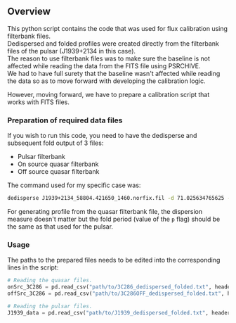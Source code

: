 ## Overview

This python script contains the code that was used for flux calibration using filterbank files. <br>
Dedispersed and folded profiles were created directly from the filterbank files of the pulsar (J1939+2134 in this case).<br>
The reason to use filterbank files was to make sure the baseline is not affected while reading the data from the FITS file using PSRCHIVE. <br>
We had to have full surety that the baseline wasn't affected while reading the data so as to move forward with developing the calibration logic.

However, moving forward, we have to prepare a calibration script that works with FITS files. 

### Preparation of required data files

If you wish to run this code, you need to have the dedisperse and subsequent fold output of 3 files:
* Pulsar filterbank
* On source quasar filterbank
* Off source quasar filterbank

The command used for my specific case was:
```bash
dedisperse J1939+2134_58804.421650_1460.norfix.fil -d 71.025634765625 -b 16 -nobaseline | /Data/bcj/INPTA/bin/fold -p 1.5579127187508547 -n 32 -nobaseline > J1939_profile
```

For generating profile from the quasar filterbank file, the dispersion measure doesn't matter but the fold period (value of the ``p`` flag) 
should be the same as that used for the pulsar.

### Usage

The paths to the prepared files needs to be edited into the corresponding lines in the script:
```python
# Reading the quasar files. 
onSrc_3C286 = pd.read_csv("path/to/3C286_dedispersed_folded.txt", header=None, delim_whitespace=True)
offSrc_3C286 = pd.read_csv("path/to/3C286OFF_dedispersed_folded.txt", header=None, delim_whitespace=True)

# Reading the pulsar files.
J1939_data = pd.read_csv("path/to/J1939_dedispersed_folded.txt", header=None, delim_whitespace=True)
```





